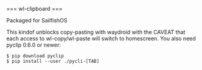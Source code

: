 
=== wl-clipboard ===

Packaged for SailfishOS

This kindof unblocks copy-pasting with waydroid with the CAVEAT that each access to wl-copy/wl-paste will switch to homescreen.
You also need pyclip 0.6.0 or newer:
```
$ pip download pyclip
$ pip install --user ./pycli-[TAB]
```
